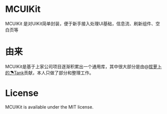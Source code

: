 # MCUIKit

MCUIKit 是对UIKit简单封装，便于新手接入处理UI基础，信息流、刷新组件、空白页等


# 由来
MCUIKit是基于上家公司项目逐渐积累出一个通用库，其中很大部分是由@[拔萝卜的☂Tank](https://github.com/jiangmingz)贡献，本人只做了部分和整理工作。

# License
MCUIKit is available under the MIT license.